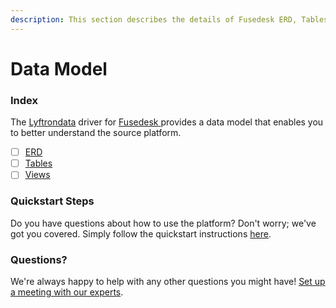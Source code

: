 ```yaml
---
description: This section describes the details of Fusedesk ERD, Tables, and Views.
---
```


# Data Model

### Index

The  [Lyftrondata](https://www.lyftrondata.com/) driver for [Fusedesk](https://www.lyftrondata.com/integration/fusedesk/)[ ](https://www.lyftrondata.com/integration/fusedesk/)provides a data model that enables you to better understand the source platform.

* [ ] [ERD](../../../business-analytics/fusedesk/data-model/erd.md)
* [ ] [Tables](../../../business-analytics/fusedesk/data-model/tables.md)
* [ ] [Views](../../../business-analytics/fusedesk/data-model/views.md)

### Quickstart Steps

Do you have questions about how to use the platform? Don't worry; we've got you covered. Simply follow the quickstart instructions [here](../../../../quickstart-steps.md).

### Questions? <a href="#questions" id="questions"></a>

We're always happy to help with any other questions you might have! [Set up a meeting with our experts](https://www.lyftrondata.com/book-a-meeting/).

